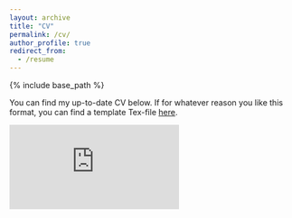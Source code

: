 ```yaml
---
layout: archive
title: "CV"
permalink: /cv/
author_profile: true
redirect_from:
  - /resume
---
```



{% include base_path %}

You can find my up-to-date CV below. If for whatever reason you like this format, you can find a template Tex-file <a href="https://mhostert.github.io/files/cv_template.tex">here</a>.

<embed src="https://mhostert.github.io/files/mhostert_CV.pdf" type="application/pdf" />
